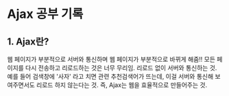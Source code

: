 # Ajax 공부 기록

## 1. Ajax란?
웹 페이지가 부분적으로 서버와 통신하며 웹 페이지가 부분적으로 바뀌게 해줌!!
모든 페이지를 다시 전송하고 리로드하는 것은 너무 무리임. 리로드 없이 서버와 통신하는 것.
예를 들어 검색창에 '사자' 라고 치면 관련 추천검색어가 뜨는데, 이걸 서버와 통신해 보여주면서도 리로드 하지 않는다는 것.
즉, Ajax는 웹을 효율적으로 만들어주는 것.

